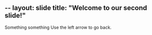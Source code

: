 --
layout: slide
title: "Welcome to our second slide!"
--
Something something
Use the left arrow to go back.

